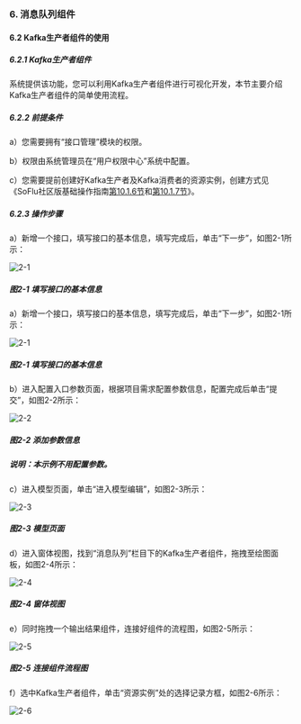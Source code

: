 ### 6. 消息队列组件

#### 6.2 Kafka生产者组件的使用

##### 6.2.1 Kafka生产者组件

系统提供该功能，您可以利用Kafka生产者组件进行可视化开发，本节主要介绍Kafka生产者组件的简单使用流程。

##### 6.2.2 前提条件

a）您需要拥有“接口管理”模块的权限。

b）权限由系统管理员在“用户权限中心”系统中配置。

c）您需要提前创建好Kafka生产者及Kafka消费者的资源实例，创建方式见《SoFlu社区版基础操作指南[第10.1.6节](https://gitee.com/feisuanyz/SoFlu-adp/blob/master/SoFlu%E7%A4%BE%E5%8C%BA%E7%89%88%E6%95%99%E7%A8%8B/SoFlu%E7%A4%BE%E5%8C%BA%E7%89%88%E5%9F%BA%E7%A1%80%E6%93%8D%E4%BD%9C%E6%8C%87%E5%8D%97/10.%20%E8%B5%84%E6%BA%90%E5%AE%9E%E4%BE%8B/1.%20%E6%96%B0%E5%A2%9E%E8%B5%84%E6%BA%90%E5%AE%9E%E4%BE%8B.md#16-%E6%96%B0%E5%A2%9Ekafka%E7%94%9F%E4%BA%A7%E8%80%85%E8%B5%84%E6%BA%90)和[第10.1.7节](https://gitee.com/feisuanyz/SoFlu-adp/blob/master/SoFlu%E7%A4%BE%E5%8C%BA%E7%89%88%E6%95%99%E7%A8%8B/SoFlu%E7%A4%BE%E5%8C%BA%E7%89%88%E5%9F%BA%E7%A1%80%E6%93%8D%E4%BD%9C%E6%8C%87%E5%8D%97/10.%20%E8%B5%84%E6%BA%90%E5%AE%9E%E4%BE%8B/1.%20%E6%96%B0%E5%A2%9E%E8%B5%84%E6%BA%90%E5%AE%9E%E4%BE%8B.md#17-%E6%96%B0%E5%A2%9Ekafka%E6%B6%88%E8%B4%B9%E8%80%85%E8%B5%84%E6%BA%90)》。

##### 6.2.3 操作步骤

a）新增一个接口，填写接口的基本信息，填写完成后，单击“下一步”，如图2-1所示：

![2-1](https://www.feisuanyz.com/fsimage/zc-image/cz_22_9_1_12.png)

##### 图2-1 填写接口的基本信息

a）新增一个接口，填写接口的基本信息，填写完成后，单击“下一步”，如图2-1所示：

![2-1](https://www.feisuanyz.com/fsimage/zc-image/cz_22_9_1_12.png)

##### 图2-1 填写接口的基本信息

b）进入配置入口参数页面，根据项目需求配置参数信息，配置完成后单击“提交”，如图2-2所示：

![2-2](https://www.feisuanyz.com/fsimage/zc-image/cz_22_9_1_13.png)

##### 图2-2 添加参数信息

##### 说明：本示例不用配置参数。

c）进入模型页面，单击“进入模型编辑”，如图2-3所示：

![2-3](https://www.feisuanyz.com/fsimage/zc-image/cz_22_9_1_14.png)

##### 图2-3 模型页面

d）进入窗体视图，找到“消息队列”栏目下的Kafka生产者组件，拖拽至绘图面板，如图2-4所示：

![2-4](https://www.feisuanyz.com/fsimage/zc-image/cz_22_9_1_1.png)

##### 图2-4 窗体视图

e）同时拖拽一个输出结果组件，连接好组件的流程图，如图2-5所示：

![2-5](https://www.feisuanyz.com/fsimage/zc-image/cz_22_9_1_2.png)

##### 图2-5 连接组件流程图

f）选中Kafka生产者组件，单击“资源实例”处的选择记录方框，如图2-6所示：

![2-6](https://www.feisuanyz.com/fsimage/zc-image/cz_22_9_1_3.png)
